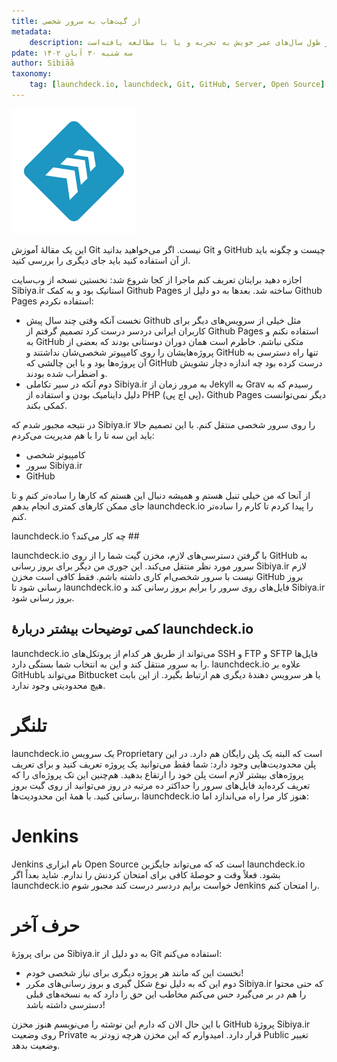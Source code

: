 ```yaml
---
title: از گیت‌هاب به سرور شخصی
metadata:
    description: یادداشت‌های یک دیوانه، متشکل از مطالبی است که نویسنده در طول سال‌های عمر خویش به تجربه و یا با مطالعه یافته‌است.
pdate: سه شنبه ۳۰ آبان ۱۴۰۲    
author: Sibiāā
taxonomy:
    tag: [launchdeck.io, launchdeck, Git, GitHub, Server, Open Source]
---
```

![launchdeck.io](launchdeck_io.png?classes=center)

این یک مقالهٔ آموزش Git نیست. اگر می‌خواهید بدانید Git و GitHub چیست و چگونه باید از آن استفاده کنید باید جای دیگری را بررسی کنید. 

اجازه دهید برایتان تعریف کنم ماجرا از کجا شروع شد:
نخستین نسخه از وب‌سایت  Sibiya.ir استاتیک بود و به کمک Github Pages ساخته شد. بعدها به دو دلیل از Github Pages استفاده نکردم:

- نخست آنکه وقتی چند سال پیش Github مثل خیلی از سرویس‌های دیگر برای کاربران ایرانی دردسر درست کرد تصمیم گرفتم از Github Pages استفاده نکنم و به GitHub متکی نباشم. خاطرم است همان دوران دوستانی بودند که بعضی از پروژه‌هایشان را روی کامپیوتر شخصی‌شان نداشتند و GitHub تنها راه دسترسی به آن پروژه‌ها بود و با این چالشی که GitHub درست کرده بود چه اندازه دچار تشویش و اضطراب شده بودند.
- دوم آنکه در سیر تکاملی Sibiya.ir  به مرور زمان از Jekyll به Grav رسیدم که به دلیل داینامیک بودن و استفاده از PHP (پی اچ پی)، Github Pages دیگر نمی‌توانست کمکی بکند.

در نتیجه مجبور شدم که  Sibiya.ir را روی سرور شخصی منتقل کنم. با این تصمیم حالا باید این سه تا را با هم مدیریت می‌کردم:

- کامپیوتر شخصی
- سرور Sibiya.ir
- GitHub

از آنجا که من خیلی تنبل هستم و همیشه دنبال این هستم که کارها را ساده‌تر کنم و تا جای ممکن کارهای کمتری انجام بدهم launchdeck.io را پیدا کردم تا کارم را ساده‌تر کنم.

launchdeck.io چه کار می‌کند؟ ## 

launchdeck.io با گرفتن دسترسی‌های لازم، مخزن گیت شما را از روی GitHub به سرور مورد نظر منتقل می‌کند. این جوری من دیگر برای بروز رسانی Sibiya.ir لازم نیست با سرور شخصی‌ام کاری داشته باشم. فقط کافی است مخزن GitHub بروز رسانی شود تا launchdeck.io فایل‌های روی سرور را برایم بروز رسانی کند و Sibiya.ir بروز رسانی شود.

## کمی توضیحات بیشتر دربارهٔ launchdeck.io

launchdeck.io می‌تواند از طریق هر کدام از پروتکل‌های  SSH و FTP و SFTP فایل‌ها را به سرور منتقل کند و این به انتخاب شما بستگی دارد.
 launchdeck.io علاوه بر GitHubمی‌تواند با Bitbucket یا هر سرویس دهندهٔ دیگری هم ارتباط بگیرد. از این بابت هیچ محدودیتی وجود ندارد.

# تلنگر
launchdeck.io یک سرویس Proprietary است که البته یک پلن رایگان هم دارد. در این پلن محدودیت‌هایی وجود دارد: شما فقط می‌توانید یک پروژه تعریف کنید و برای تعریف پروژه‌های بیشتر لازم است پلن خود را ارتقاع بدهید. هم‌چنین این تک پروژه‌ای را که تعریف کرده‌اید فایل‌های سرور را  حداکثر ده مرتبه در روز می‌توانید از روی گیت بروز رسانی کنید. با همهٔ این محدودیت‌ها، launchdeck.io هنوز کار مرا راه می‌اندازد اما:

# Jenkins
Jenkins نام ابزاری Open Source است که که می‌تواند جایگزین launchdeck.io بشود. فعلاً وقت و حوصلهٔ کافی برای امتحان کردنش را ندارم. شاید بعداً اگر launchdeck.io خواست برایم دردسر درست کند مجبور شوم Jenkins را امتحان کنم.

# حرف آخر
من برای پروژهٔ Sibiya.ir به دو دلیل از Git استفاده می‌کنم:

- نخست این که مانند هر پروژه دیگری برای نیاز شخصی خودم!
- دوم این که به دلیل نوع شکل گیری و بروز رسانی‌های مکرر Sibiya.ir که حتی محتوا را هم در بر می‌گیرد حس می‌کنم مخاطب این حق را دارد که به نسخه‌های قبلی دسترسی داشته باشد!

با این حال الان که دارم این نوشته را می‌نویسم هنوز مخزن GitHub پروژهٔ Sibiya.ir روی وضعیت Private قرار دارد.  امیدوارم که این مخزن هرچه زودتر به Public تغییر وضعیت بدهد. 